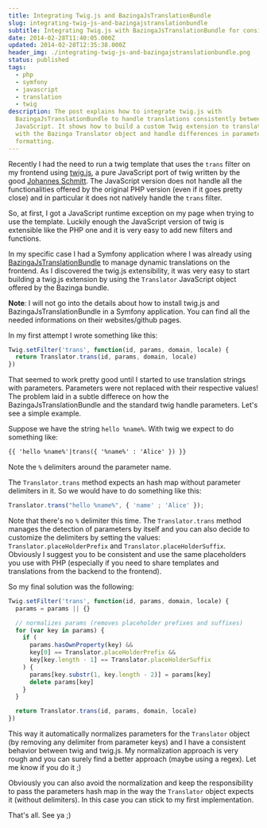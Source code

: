 ```yaml
---
title: Integrating Twig.js and BazingaJsTranslationBundle
slug: integrating-twig-js-and-bazingajstranslationbundle
subtitle: Integrating Twig.js with BazingaJsTranslationBundle for consistent translations
date: 2014-02-28T11:40:05.000Z
updated: 2014-02-28T12:35:38.000Z
header_img: ./integrating-twig-js-and-bazingajstranslationbundle.png
status: published
tags:
  - php
  - symfony
  - javascript
  - translation
  - twig
description: The post explains how to integrate twig.js with
  BazingaJsTranslationBundle to handle translations consistently between PHP and
  JavaScript. It shows how to build a custom Twig extension to translate strings
  with the Bazinga Translator object and handle differences in parameter
  formatting.
---
```


Recently I had the need to run a twig template that uses the `trans` filter on my frontend using [twig.js](http://jmsyst.com/libs/twig.js), a pure JavaScript port of twig written by the good [Johannes Schmitt](http://jmsyst.com/).
The JavaScript version does not handle all the functionalities offered by the original PHP version (even if it goes pretty close) and in particular it does not natively handle the `trans` filter.

So, at first, I got a JavaScript runtime exception on my page when trying to use the template.
Luckily enough the JavaScript version of twig is extensible like the PHP one and it is very easy to add new filters and functions.

In my specific case I had a Symfony application where I was already using [BazingaJsTranslationBundle](https://github.com/willdurand/BazingaJsTranslationBundle) to manage dynamic translations on the frontend. As I discovered the twig.js extensibility, it was very easy to start building a twig.js extension by using the `Translator` JavaScript object offered by the Bazinga bundle.

**Note**: I will not go into the details about how to install twig.js and BazingaJsTranslationBundle in a Symfony application. You can find all the needed informations on their websites/github pages.

In my first attempt I wrote something like this:

```javascript
Twig.setFilter('trans', function(id, params, domain, locale) {
  return Translator.trans(id, params, domain, locale)
})
```

That seemed to work pretty good until I started to use translation strings with parameters. Parameters were not replaced with their respective values!
The problem laid in a subtle differece on how the BazingaJsTranslationBundle and the standard twig handle parameters. Let's see a simple example.

Suppose we have the string `hello %name%`. With twig we expect to do something like:

```html
{{ 'hello %name%'|trans({ '%name%' : 'Alice' }) }}
```

Note the `%` delimiters around the parameter name.

The `Translator.trans` method expects an hash map without parameter delimiters in it. So we would have to do something like this:

```javascript
Translator.trans("hello %name%", { 'name' ; 'Alice' });
```

Note that there's no `%` delimiter this time.
The `Translator.trans` method manages the detection of parameters by itself and you can also decide to customize the delimiters by setting the values: `Translator.placeHolderPrefix` and `Translator.placeHolderSuffix`.
Obviously I suggest you to be consistent and use the same placeholders you use with PHP (especially if you need to share templates and translations from the backend to the frontend).

So my final solution was the following:

```javascript
Twig.setFilter('trans', function(id, params, domain, locale) {
  params = params || {}

  // normalizes params (removes placeholder prefixes and suffixes)
  for (var key in params) {
    if (
      params.hasOwnProperty(key) &&
      key[0] == Translator.placeHolderPrefix &&
      key[key.length - 1] == Translator.placeHolderSuffix
    ) {
      params[key.substr(1, key.length - 2)] = params[key]
      delete params[key]
    }
  }

  return Translator.trans(id, params, domain, locale)
})
```

This way it automatically normalizes parameters for the `Translator` object (by removing any delimiter from parameter keys) and I have a consistent behavior between twig and twig.js.
My normalization approach is very rough and you can surely find a better approach (maybe using a regex).
Let me know if you do it ;)

Obviously you can also avoid the normalization and keep the responsibility to pass the parameters hash map in the way the `Translator` object expects it (without delimiters). In this case you can stick to my first implementation.

That's all. See ya ;)
